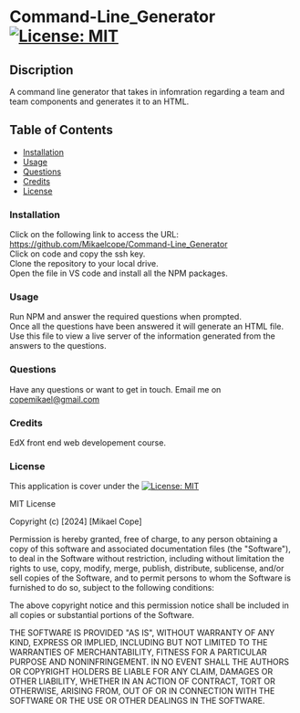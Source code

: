 # Command-Line_Generator [![License: MIT](https://img.shields.io/badge/License-MIT-yellow.svg)](https://opensource.org/licenses/MIT)
  
## Discription
A command line generator that takes in infomration regarding a team and team components and generates it to an HTML.

## Table of Contents
* [Installation](#installation)
* [Usage](#usage)
* [Questions](#questions)
* [Credits](#credits)
* [License](#license)

### Installation
Click on the following link to access the URL:
https://github.com/Mikaelcope/Command-Line_Generator
<br>
Click on code and copy the ssh key.
<br>
Clone the repository to your local drive.
<br>
Open the file in VS code and install all the NPM packages.

### Usage
Run NPM and answer the required questions when prompted.
<br>
Once all the questions have been answered it will generate an HTML file. Use this file to view a live server of the information generated from the answers to the questions.


### Questions
Have any questions or want to get in touch. Email me on copemikael@gmail.com


### Credits
EdX front end web developement course. <br>


### License
This application is cover under the [![License: MIT](https://img.shields.io/badge/License-MIT-yellow.svg)](https://opensource.org/licenses/MIT)

MIT License

Copyright (c) [2024] [Mikael Cope]

Permission is hereby granted, free of charge, to any person obtaining a copy
of this software and associated documentation files (the "Software"), to deal
in the Software without restriction, including without limitation the rights
to use, copy, modify, merge, publish, distribute, sublicense, and/or sell
copies of the Software, and to permit persons to whom the Software is
furnished to do so, subject to the following conditions:

The above copyright notice and this permission notice shall be included in all
copies or substantial portions of the Software.

THE SOFTWARE IS PROVIDED "AS IS", WITHOUT WARRANTY OF ANY KIND, EXPRESS OR
IMPLIED, INCLUDING BUT NOT LIMITED TO THE WARRANTIES OF MERCHANTABILITY,
FITNESS FOR A PARTICULAR PURPOSE AND NONINFRINGEMENT. IN NO EVENT SHALL THE
AUTHORS OR COPYRIGHT HOLDERS BE LIABLE FOR ANY CLAIM, DAMAGES OR OTHER
LIABILITY, WHETHER IN AN ACTION OF CONTRACT, TORT OR OTHERWISE, ARISING FROM,
OUT OF OR IN CONNECTION WITH THE SOFTWARE OR THE USE OR OTHER DEALINGS IN THE
SOFTWARE.
